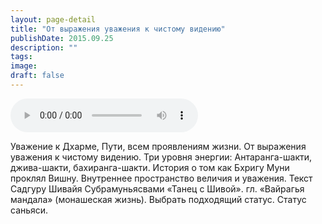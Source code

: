 ```yaml
---
layout: page-detail
title: "От выражения уважения к чистому видению"
publishDate: 2015.09.25
description: ""
tags:
image:
draft: false
---
```


<audio title="2015.09.25 - От выражения уважения к чистому видению.mp3" src="https://filer-api.advayta.org/v1.0/public/files/73228" controls=""></audio>

 Уважение к Дхарме, Пути, всем проявлениям жизни. От выражения уважения к чистому видению. Три уровня энергии: Антаранга-шакти, джива-шакти, бахиранга-шакти. История о том как Бхригу Муни проклял Вишну. Внутреннее пространство величия и уважения. Текст Садгуру Шивайя Субрамуньясвами «Танец с Шивой». гл. «Вайрагья мандала» (монашеская жизнь). Выбрать подходящий статус. Статус саньяси. 

  
